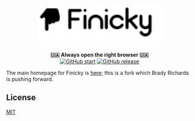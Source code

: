 <div align="center">
  <h1>
      <picture>
          <source media="(prefers-color-scheme: dark)" srcset="./dark.png">
         <img
            id=finicky-logo
            height="100"
            width="336"
            alt="finicky logo"
            src="https://raw.githubusercontent.com/johnste/finicky/gh-pages/finicky-logo.svg"
          />
    </picture>  
  </h1>

  <strong>🇺🇦 Always open the right browser 🇺🇦</strong><br>
  [![GitHub start](https://badgen.net/github/stars/johnste/finicky?color=pink&icon=github)](https://GitHub.com/johnste/finicky/)
  [![GitHub release](https://badgen.net/github/release/johnste/finicky/stable?color=purple)](https://GitHub.com/johnste/finicky/releases/)

</div>

The main homepage for Finicky is [here](https://github.com/johnste/finicky); this is a fork which Brady Richards is pushing forward.
## License

[MIT](https://raw.githubusercontent.com/johnste/finicky/master/LICENSE)
